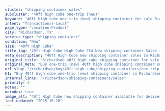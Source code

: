 ```yaml
---
cluster: "shipping container sales"
subcluster: "40ft high cube one-trip (new)"
keyword: "40ft high cube one-trip (new) shipping container for sale Richardson, TX"
intent: "Transactional-Local"
page_type: "Location-Product"
city: "Richardson, TX"
service_type: "shipping container"
condition: "New"
size: "40ft High Cube"
title_tag: "40ft High Cube High Cube J54 New shipping container Sales in Richardson | LC Container"
meta_description: "40ft High Cube new shipping container sales in Richardson. High cube containers with extra height. Fast delivery, competitive pricing. Serving shipping containers area. Quote ID: ESF. Call (214) 524-4168 for your free quote today."
original_title: "Richardson 40ft high cube shipping container for sale | LC"
original_meta: "Buy one-trip (new) 40ft high cube shipping container sale with local delivery in Richardson, TX. LC Container — local Since 2003. Request a fast quote today."
url_slug: "/richardson/buy/40ft-high-cube/shipping-containers/one-trip-new"
h1: "Buy 40ft high cube one-trip (new) shipping container in Richardson"
internal_links: "/richardson/shipping-containers/sales"
priority: 3
notes: ""
noindex: true
image_alt: "40ft High Cube new shipping container available for delivery in Richardson"
last_updated: "2025-10-20"
---
```


<!-- TODO: Add unique city/inventory copy, images, and internal links here. -->
